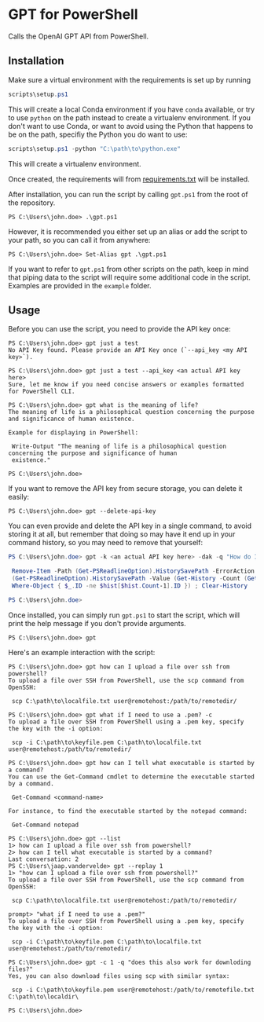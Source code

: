 # GPT for PowerShell

Calls the OpenAI GPT API from PowerShell.

## Installation

Make sure a virtual environment with the requirements is set up by running

```powershell
scripts\setup.ps1
```

This will create a local Conda environment if you have `conda` available, or try to use `python`  on the path instead to create a virtualenv environment. If you don't want to use Conda, or want to avoid using the Python that happens to be on the path, specifiy the Python you do want to use:

```powershell
scripts\setup.ps1 -python "C:\path\to\python.exe"
``` 

This will create a virtualenv environment.

Once created, the requirements will from [requirements.txt](requirements.txt) will be installed.

After installation, you can run the script by calling `gpt.ps1` from the root of the repository.
```commandline
PS C:\Users\john.doe> .\gpt.ps1
```
However, it is recommended you either set up an alias or add the script to your path, so you can call it from anywhere:
```commandline
PS C:\Users\john.doe> Set-Alias gpt .\gpt.ps1
```
If you want to refer to `gpt.ps1` from other scripts on the path, keep in mind that piping data to the script will require some additional code in the script. Examples are provided in the `example` folder.

## Usage

Before you can use the script, you need to provide the API key once:
```commandline
PS C:\Users\john.doe> gpt just a test
No API Key found. Please provide an API Key once (`--api_key <my API key>`).

PS C:\Users\john.doe> gpt just a test --api_key <an actual API key here>
Sure, let me know if you need concise answers or examples formatted for PowerShell CLI.

PS C:\Users\john.doe> gpt what is the meaning of life?
The meaning of life is a philosophical question concerning the purpose and significance of human existence.

Example for displaying in PowerShell:

 Write-Output "The meaning of life is a philosophical question concerning the purpose and significance of human
 existence."

PS C:\Users\john.doe>
```
If you want to remove the API key from secure storage, you can delete it easily:
```commandline
PS C:\Users\john.doe> gpt --delete-api-key
```
You can even provide and delete the API key in a single command, to avoid storing it at all, but remember that doing so may have it end up in your command history, so you may need to remove that yourself:
```powershell
PS C:\Users\john.doe> gpt -k <an actual API key here> -dak -q "How do I remove the last command from my command history?"

 Remove-Item -Path (Get-PSReadlineOption).HistorySavePath -ErrorAction SilentlyContinue ; Add-Content -Path
 (Get-PSReadlineOption).HistorySavePath -Value (Get-History -Count (Get-History).Count -PipelineVariable hist |
 Where-Object { $_.ID -ne $hist[$hist.Count-1].ID }) ; Clear-History

PS C:\Users\john.doe>
```

Once installed, you can simply run `gpt.ps1` to start the script, which will print the help message if you don't provide arguments.

```commandline
PS C:\Users\john.doe> gpt
```

Here's an example interaction with the script:
```none
PS C:\Users\john.doe> gpt how can I upload a file over ssh from powershell?
To upload a file over SSH from PowerShell, use the scp command from OpenSSH:

 scp C:\path\to\localfile.txt user@remotehost:/path/to/remotedir/

PS C:\Users\john.doe> gpt what if I need to use a .pem? -c
To upload a file over SSH from PowerShell using a .pem key, specify the key with the -i option:

 scp -i C:\path\to\keyfile.pem C:\path\to\localfile.txt user@remotehost:/path/to/remotedir/

PS C:\Users\john.doe> gpt how can I tell what executable is started by a command?
You can use the Get-Command cmdlet to determine the executable started by a command.

 Get-Command <command-name>

For instance, to find the executable started by the notepad command:

 Get-Command notepad

PS C:\Users\john.doe> gpt --list
1> how can I upload a file over ssh from powershell?
2> how can I tell what executable is started by a command?
Last conversation: 2
PS C:\Users\jaap.vandervelde> gpt --replay 1
1> "how can I upload a file over ssh from powershell?"
To upload a file over SSH from PowerShell, use the scp command from OpenSSH:

 scp C:\path\to\localfile.txt user@remotehost:/path/to/remotedir/

prompt> "what if I need to use a .pem?"
To upload a file over SSH from PowerShell using a .pem key, specify the key with the -i option:

 scp -i C:\path\to\keyfile.pem C:\path\to\localfile.txt user@remotehost:/path/to/remotedir/

PS C:\Users\john.doe> gpt -c 1 -q "does this also work for downloding files?"
Yes, you can also download files using scp with similar syntax:

 scp -i C:\path\to\keyfile.pem user@remotehost:/path/to/remotefile.txt C:\path\to\localdir\

PS C:\Users\john.doe>
```
